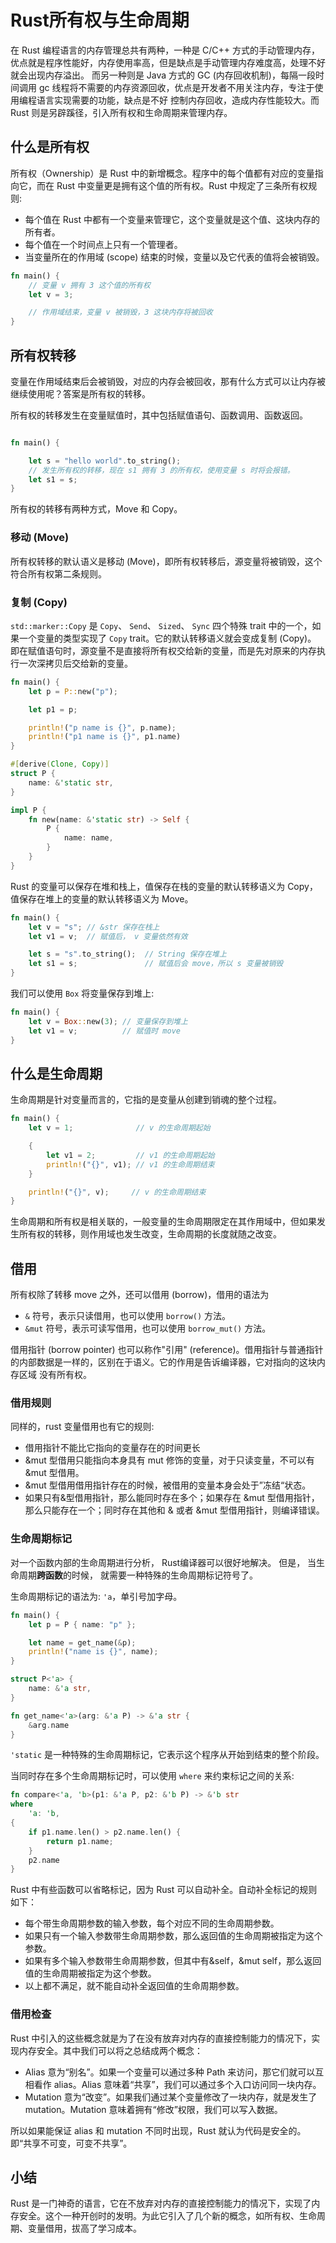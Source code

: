 # Rust所有权与生命周期


在 Rust 编程语言的内存管理总共有两种，一种是 C/C++ 方式的手动管理内存，优点就是程序性能好，内存使用率高，但是缺点是手动管理内存难度高，处理不好就会出现内存溢出。
而另一种则是 Java 方式的 GC (内存回收机制)，每隔一段时间调用 gc 线程将不需要的内存资源回收，优点是开发者不用关注内存，专注于使用编程语言实现需要的功能，缺点是不好
控制内存回收，造成内存性能较大。而 Rust 则是另辟蹊径，引入所有权和生命周期来管理内存。

## 什么是所有权

所有权（Ownership）是 Rust 中的新增概念。程序中的每个值都有对应的变量指向它，而在 Rust 中变量更是拥有这个值的所有权。Rust 中规定了三条所有权规则:

- 每个值在 Rust 中都有一个变量来管理它，这个变量就是这个值、这块内存的所有者。
- 每个值在一个时间点上只有一个管理者。
- 当变量所在的作用域 (scope) 结束的时候，变量以及它代表的值将会被销毁。

```rust
fn main() {
    // 变量 v 拥有 3 这个值的所有权
    let v = 3;

    // 作用域结束，变量 v 被销毁，3 这块内存将被回收
}
```

## 所有权转移

变量在作用域结束后会被销毁，对应的内存会被回收，那有什么方式可以让内存被继续使用呢？答案是所有权的转移。

所有权的转移发生在变量赋值时，其中包括赋值语句、函数调用、函数返回。

```rust

fn main() {

    let s = "hello world".to_string();
    // 发生所有权的转移，现在 s1 拥有 3 的所有权，使用变量 s 时将会报错。
    let s1 = s;
}
```

所有权的转移有两种方式，Move 和 Copy。

### 移动 (Move)

所有权转移的默认语义是移动 (Move)，即所有权转移后，源变量将被销毁，这个符合所有权第二条规则。

### 复制 (Copy)

`std::marker::Copy` 是 `Copy`、 `Send`、 `Sized`、 `Sync` 四个特殊 trait 中的一个，如果一个变量的类型实现了 `Copy` trait。它的默认转移语义就会变成复制 (Copy)。
即在赋值语句时，源变量不是直接将所有权交给新的变量，而是先对原来的内存执行一次深拷贝后交给新的变量。

```rust
fn main() {
    let p = P::new("p");

    let p1 = p;

    println!("p name is {}", p.name);
    println!("p1 name is {}", p1.name)
}

#[derive(Clone, Copy)]
struct P {
    name: &'static str,
}

impl P {
    fn new(name: &'static str) -> Self {
        P {
            name: name,
        }
    }
}
```

Rust 的变量可以保存在堆和栈上，值保存在栈的变量的默认转移语义为 Copy，值保存在堆上的变量的默认转移语义为 Move。

```rust
fn main() {
    let v = "s"; // &str 保存在栈上
    let v1 = v;  // 赋值后， v 变量依然有效

    let s = "s".to_string();  // String 保存在堆上
    let s1 = s;               // 赋值后会 move，所以 s 变量被销毁
}
```

我们可以使用 `Box` 将变量保存到堆上:
```rust
fn main() {
    let v = Box::new(3); // 变量保存到堆上
    let v1 = v;          // 赋值时 move
}
```

## 什么是生命周期

生命周期是针对变量而言的，它指的是变量从创建到销魂的整个过程。

```rust
fn main() {
    let v = 1;              // v 的生命周期起始

    {
        let v1 = 2;         // v1 的生命周期起始
        println!("{}", v1); // v1 的生命周期结束
    }

    println!("{}", v);     // v 的生命周期结束
}
```

生命周期和所有权是相关联的，一般变量的生命周期限定在其作用域中，但如果发生所有权的转移，则作用域也发生改变，生命周期的长度就随之改变。

## 借用

所有权除了转移 move 之外，还可以借用 (borrow)，借用的语法为

- `&` 符号，表示只读借用，也可以使用 `borrow()` 方法。
- `&mut` 符号，表示可读写借用，也可以使用 `borrow_mut()` 方法。

借用指针 (borrow pointer) 也可以称作"引用" (reference)。借用指针与普通指针的内部数据是一样的，区别在于语义。它的作用是告诉编译器，它对指向的这块内存区域
没有所有权。

### 借用规则
同样的，rust 变量借用也有它的规则:
- 借用指针不能比它指向的变量存在的时间更长
- &mut 型借用只能指向本身具有 mut 修饰的变量，对于只读变量，不可以有 &mut 型借用。
- &mut 型借用借用指针存在的时候，被借用的变量本身会处于”冻结“状态。
- 如果只有&型借用指针，那么能同时存在多个；如果存在 &mut 型借用指针，那么只能存在一个；同时存在其他和 & 或者 &mut 型借用指针，则编译错误。

### 生命周期标记
对一个函数内部的生命周期进行分析， Rust编译器可以很好地解决。 但是， 当生命周期**跨函数**的时候， 就需要一种特殊的生命周期标记符号了。

生命周期标记的语法为: `'a`，单引号加字母。
```rust
fn main() {
    let p = P { name: "p" };

    let name = get_name(&p);
    println!("name is {}", name);
}

struct P<'a> {
    name: &'a str,
}

fn get_name<'a>(arg: &'a P) -> &'a str {
    &arg.name
}
```

`'static` 是一种特殊的生命周期标记，它表示这个程序从开始到结束的整个阶段。

当同时存在多个生命周期标记时，可以使用 `where` 来约束标记之间的关系:
```rust
fn compare<'a, 'b>(p1: &'a P, p2: &'b P) -> &'b str
where
    'a: 'b,
{
    if p1.name.len() > p2.name.len() {
        return p1.name;
    }
    p2.name
}
```

Rust 中有些函数可以省略标记，因为 Rust 可以自动补全。自动补全标记的规则如下：
- 每个带生命周期参数的输入参数，每个对应不同的生命周期参数。
- 如果只有一个输入参数带生命周期参数，那么返回值的生命周期被指定为这个参数。
- 如果有多个输入参数带生命周期参数，但其中有&self，&mut self，那么返回值的生命周期被指定为这个参数。
- 以上都不满足，就不能自动补全返回值的生命周期参数。

### 借用检查
Rust 中引入的这些概念就是为了在没有放弃对内存的直接控制能力的情况下，实现内存安全。其中我们可以将之总结成两个概念：

- Alias 意为“别名”。如果一个变量可以通过多种 Path 来访问，那它们就可以互相看作 alias。Alias 意味着“共享”，我们可以通过多个入口访问同一块内存。
- Mutation 意为“改变”。如果我们通过某个变量修改了一块内存，就是发生了 mutation。Mutation 意味着拥有“修改”权限，我们可以写入数据。

所以如果能保证 alias 和 mutation 不同时出现，Rust 就认为代码是安全的。即“共享不可变，可变不共享”。

## 小结
Rust 是一门神奇的语言，它在不放弃对内存的直接控制能力的情况下，实现了内存安全。这个一种开创时的发明。为此它引入了几个新的概念，如所有权、生命周期、变量借用，拔高了学习成本。

